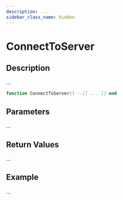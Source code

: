 ```yaml
---
description: ...
sidebar_class_name: hidden
---
```


# ConnectToServer

## Description

...

```lua
function ConnectToServer() --[[ ... ]] end
```

## Parameters

...

## Return Values

...

## Example

...

